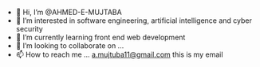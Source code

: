 - 👋 Hi, I’m @AHMED-E-MUJTABA
- 👀 I’m interested in software engineering, artificial intelligence and cyber security
- 🌱 I’m currently learning front end web development
- 💞️ I’m looking to collaborate on ...
- 📫 How to reach me ... a.mujtuba11@gmail.com this is my email

<!---
AHMED-E-MUJTABA/AHMED-E-MUJTABA is a ✨ special ✨ repository because its `README.md` (this file) appears on your GitHub profile.
You can click the Preview link to take a look at your changes.
--->
